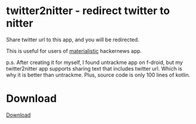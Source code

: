 # twitter2nitter - redirect twitter to nitter
Share twitter url to this app, and you will be redirected.

This is useful for users of [materialistic](https://github.com/hidroh/materialistic) hackernews app.

p.s. After creating it for myself, I found untrackme app on f-droid, but my twitter2nitter app supports sharing text that includes twitter url. Which is why it is better than untrackme. Plus, source code is only 100 lines of kotlin.

# Download
[Download](https://github.com/AucT/twitter2nitter/releases)